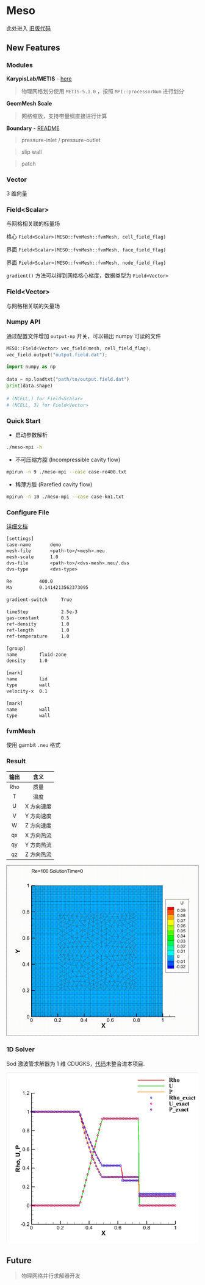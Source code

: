 # Meso

此处进入 [旧版代码](https://github.com/yuzuki01/meso-archive)

## New Features

### Modules

**KarypisLab/METIS** - [here](https://github.com/KarypisLab/METIS)

> 物理网格划分使用 `METIS-5.1.0` ，按照 `MPI::processorNum` 进行划分

**GeomMesh Scale**

> 网格缩放，支持带量纲直接进行计算

**Boundary** - [README](src/include/solver/README.md)

> pressure-inlet / pressure-outlet

> slip wall

> patch

### Vector

3 维向量

### Field\<Scalar\>

与网格相关联的标量场

格心 `Field<Scalar>(MESO::fvmMesh::fvmMesh, cell_field_flag)`

界面 `Field<Scalar>(MESO::fvmMesh::fvmMesh, face_field_flag)`

界面 `Field<Scalar>(MESO::fvmMesh::fvmMesh, node_field_flag)`

`gradient()` 方法可以得到网格格心梯度，数据类型为 `Field<Vector>`

### Field\<Vector\>

与网格相关联的矢量场

### Numpy API

通过配置文件增加 `output-np` 开关，可以输出 numpy 可读的文件

```c++
MESO::Field<Vector> vec_field(mesh, cell_field_flag);
vec_field.output("output.field.dat");
```

```python
import numpy as np

data = np.loadtxt("path/to/output.field.dat")
print(data.shape)

# (NCELL,) for Field<Scalar>
# (NCELL, 3) for Field<Vector>
```

### Quick Start

- 启动参数解析

```sh
./meso-mpi -h
```

- 不可压缩方腔 (Incompressible cavity flow)

```sh
mpirun -n 9 ./meso-mpi --case case-re400.txt
```

- 稀薄方腔 (Rarefied cavity flow)

```sh
mpirun -n 10 ./meso-mpi --case case-kn1.txt
```

### Configure File

[详细文档](src/include/solver/README.md)

```
[settings]
case-name       demo
mesh-file       <path-to>/<mesh>.neu
mesh-scale      1.0
dvs-file        <path-to>/<dvs-mesh>.neu/.dvs
dvs-type        <dvs-type>

Re          400.0
Ma          0.1414213562373095

gradient-switch     True

timeStep            2.5e-3
gas-constant        0.5
ref-density         1.0
ref-length          1.0
ref-temperature     1.0

[group]
name        fluid-zone
density     1.0

[mark]
name        lid
type        wall
velocity-x  0.1

[mark]
name        wall
type        wall

```

### fvmMesh

使用 gambit `.neu` 格式

### Result


| 输出 |    含义    |
| :--: | :--------: |
| Rho |    质量    |
|  T  |    温度    |
|  U  | X 方向速度 |
|  V  | Y 方向速度 |
|  W  | Z 方向速度 |
|  qx  | X 方向热流 |
|  qy  | Y 方向热流 |
|  qz  | Z 方向热流 |

![result](files/result.gif)

### 1D Solver

Sod 激波管求解器为 1 维 CDUGKS，[代码](https://github.com/yuzuki01/tube)未整合进本项目.

![result-sod-tube](./files/sod-shock-tube.png)

## Future

> 物理网格并行求解器开发

